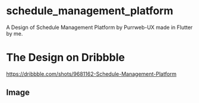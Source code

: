 # schedule_management_platform

A Design of Schedule Management Platform by Purrweb-UX made in Flutter by me.

# The Design on Dribbble

https://dribbble.com/shots/9681162-Schedule-Management-Platform

## Image




